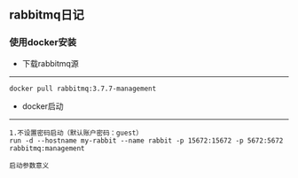 ## **rabbitmq日记**

### 使用docker安装
 * 下载rabbitmq源
 ----
    docker pull rabbitmq:3.7.7-management
 
 * docker启动
 ----
    1.不设置密码启动（默认账户密码：guest）
    run -d --hostname my-rabbit --name rabbit -p 15672:15672 -p 5672:5672 rabbitmq:management
    
    启动参数意义
    
 

